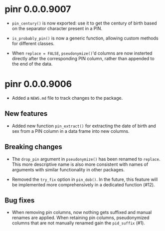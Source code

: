 # pinr 0.0.0.9007

* `pin_century()` is now exported: use it to get the century of birth based
on the separator character present in a PIN.

* `is_probably_pin()` is now a generic function, allowing custom methods
for different classes.

* When `replace = FALSE`, `pseudonymize()`'d columns are now insterted directly
after the corresponding PIN column, rather than appended to the end of the data.


# pinr 0.0.0.9006

* Added a `NEWS.md` file to track changes to the package.

## New features

* Added new function `pin_extract()` for extracting the date of birth and
sex from a PIN column in a data frame into new columns.

## Breaking changes

* The `drop_pin` argument in `pseudonymize()` has been renamed to `replace`.
This more descriptive name is also more consistent with names of arguments with
similar functionality in other packages.

* Removed the `try_fix` option in `pin_dob()`. In the future, this
feature will be implemented more comprehensively in a dedicated function (#12).

## Bug fixes

* When removing pin columns, now nothing gets suffixed and manual renames are
applied. When retaining pin columns, pseudonymized columns that are not manually
renamed gain the  `pid_suffix` (#1).
